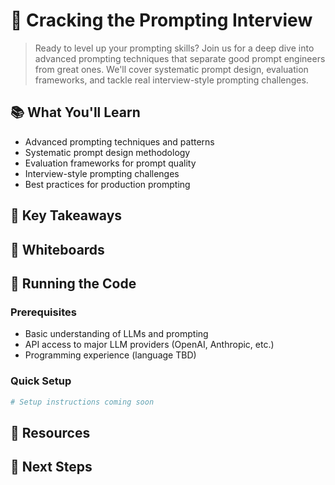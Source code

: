 # 🎯 Cracking the Prompting Interview

> Ready to level up your prompting skills? Join us for a deep dive into advanced prompting techniques that separate good prompt engineers from great ones. We'll cover systematic prompt design, evaluation frameworks, and tackle real interview-style prompting challenges.

## 📚 What You'll Learn

- Advanced prompting techniques and patterns
- Systematic prompt design methodology
- Evaluation frameworks for prompt quality
- Interview-style prompting challenges
- Best practices for production prompting

## 🎯 Key Takeaways

## 📝 Whiteboards

## 🚀 Running the Code

### Prerequisites

- Basic understanding of LLMs and prompting
- API access to major LLM providers (OpenAI, Anthropic, etc.)
- Programming experience (language TBD)

### Quick Setup

```bash
# Setup instructions coming soon
```

## 📖 Resources

## 👣 Next Steps